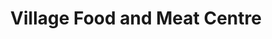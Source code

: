 ---
title: "Village Food and Meat Centre"
url: /chester/village-food-and-meat-centre/
shop: Lebensmittel
---